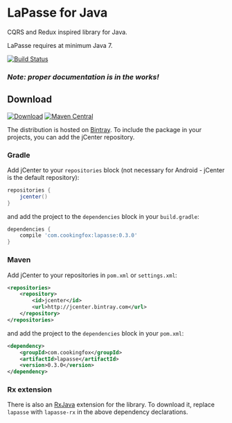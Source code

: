 # LaPasse for Java

CQRS and Redux inspired library for Java.

LaPasse requires at minimum Java 7.

[![Build Status](https://travis-ci.org/cookingfox/lapasse-java.svg?branch=master)](https://travis-ci.org/cookingfox/lapasse-java)

### _Note: proper documentation is in the works!_

## Download

[![Download](https://api.bintray.com/packages/cookingfox/maven/lapasse-java/images/download.svg)](https://bintray.com/cookingfox/maven/lapasse-java/_latestVersion)
[![Maven Central](https://maven-badges.herokuapp.com/maven-central/com.cookingfox/lapasse/badge.svg)](https://maven-badges.herokuapp.com/maven-central/com.cookingfox/lapasse)

The distribution is hosted on [Bintray](https://bintray.com/cookingfox/maven/lapasse-java/view).
To include the package in your projects, you can add the jCenter repository.

### Gradle

Add jCenter to your `repositories` block (not necessary for Android - jCenter is the default
repository):

```groovy
repositories {
    jcenter()
}
```

and add the project to the `dependencies` block in your `build.gradle`:

```groovy
dependencies {
    compile 'com.cookingfox:lapasse:0.3.0'
}
```

### Maven

Add jCenter to your repositories in `pom.xml` or `settings.xml`:

```xml
<repositories>
    <repository>
        <id>jcenter</id>
        <url>http://jcenter.bintray.com</url>
    </repository>
</repositories>
```

and add the project to the `dependencies` block in your `pom.xml`:

```xml
<dependency>
    <groupId>com.cookingfox</groupId>
    <artifactId>lapasse</artifactId>
    <version>0.3.0</version>
</dependency>
```

### Rx extension

There is also an [RxJava](https://github.com/ReactiveX/RxJava) extension for the library. To
download it, replace `lapasse` with `lapasse-rx` in the above dependency declarations.
